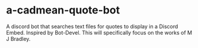 # a-cadmean-quote-bot
A discord bot that searches text files for quotes to display in a Discord Embed. Inspired by Bot-Devel. This will specifically focus on the works of M J Bradley.
